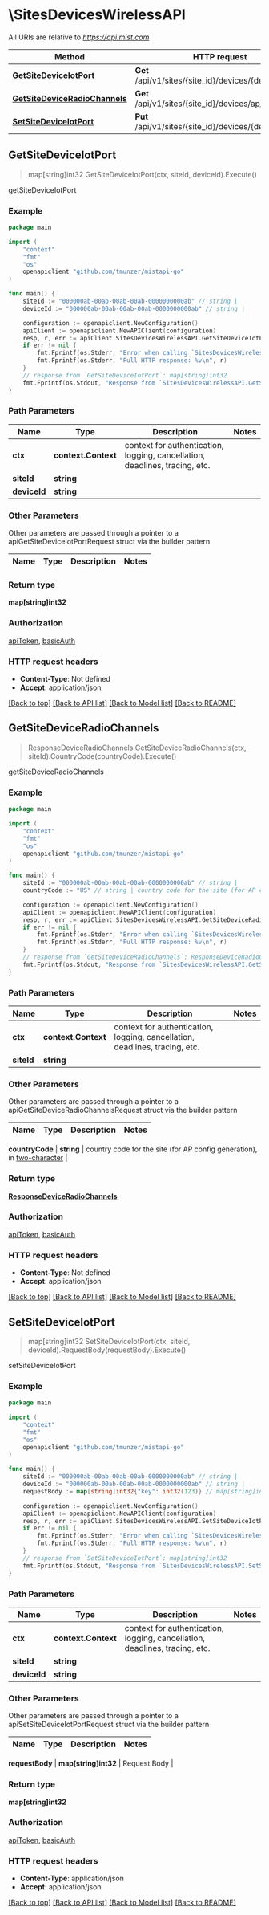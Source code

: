 # \SitesDevicesWirelessAPI

All URIs are relative to *https://api.mist.com*

Method | HTTP request | Description
------------- | ------------- | -------------
[**GetSiteDeviceIotPort**](SitesDevicesWirelessAPI.md#GetSiteDeviceIotPort) | **Get** /api/v1/sites/{site_id}/devices/{device_id}/iot | getSiteDeviceIotPort
[**GetSiteDeviceRadioChannels**](SitesDevicesWirelessAPI.md#GetSiteDeviceRadioChannels) | **Get** /api/v1/sites/{site_id}/devices/ap_channels | getSiteDeviceRadioChannels
[**SetSiteDeviceIotPort**](SitesDevicesWirelessAPI.md#SetSiteDeviceIotPort) | **Put** /api/v1/sites/{site_id}/devices/{device_id}/iot | setSiteDeviceIotPort



## GetSiteDeviceIotPort

> map[string]int32 GetSiteDeviceIotPort(ctx, siteId, deviceId).Execute()

getSiteDeviceIotPort



### Example

```go
package main

import (
	"context"
	"fmt"
	"os"
	openapiclient "github.com/tmunzer/mistapi-go"
)

func main() {
	siteId := "000000ab-00ab-00ab-00ab-0000000000ab" // string | 
	deviceId := "000000ab-00ab-00ab-00ab-0000000000ab" // string | 

	configuration := openapiclient.NewConfiguration()
	apiClient := openapiclient.NewAPIClient(configuration)
	resp, r, err := apiClient.SitesDevicesWirelessAPI.GetSiteDeviceIotPort(context.Background(), siteId, deviceId).Execute()
	if err != nil {
		fmt.Fprintf(os.Stderr, "Error when calling `SitesDevicesWirelessAPI.GetSiteDeviceIotPort``: %v\n", err)
		fmt.Fprintf(os.Stderr, "Full HTTP response: %v\n", r)
	}
	// response from `GetSiteDeviceIotPort`: map[string]int32
	fmt.Fprintf(os.Stdout, "Response from `SitesDevicesWirelessAPI.GetSiteDeviceIotPort`: %v\n", resp)
}
```

### Path Parameters


Name | Type | Description  | Notes
------------- | ------------- | ------------- | -------------
**ctx** | **context.Context** | context for authentication, logging, cancellation, deadlines, tracing, etc.
**siteId** | **string** |  | 
**deviceId** | **string** |  | 

### Other Parameters

Other parameters are passed through a pointer to a apiGetSiteDeviceIotPortRequest struct via the builder pattern


Name | Type | Description  | Notes
------------- | ------------- | ------------- | -------------



### Return type

**map[string]int32**

### Authorization

[apiToken](../README.md#apiToken), [basicAuth](../README.md#basicAuth)

### HTTP request headers

- **Content-Type**: Not defined
- **Accept**: application/json

[[Back to top]](#) [[Back to API list]](../README.md#documentation-for-api-endpoints)
[[Back to Model list]](../README.md#documentation-for-models)
[[Back to README]](../README.md)


## GetSiteDeviceRadioChannels

> ResponseDeviceRadioChannels GetSiteDeviceRadioChannels(ctx, siteId).CountryCode(countryCode).Execute()

getSiteDeviceRadioChannels



### Example

```go
package main

import (
	"context"
	"fmt"
	"os"
	openapiclient "github.com/tmunzer/mistapi-go"
)

func main() {
	siteId := "000000ab-00ab-00ab-00ab-0000000000ab" // string | 
	countryCode := "US" // string | country code for the site (for AP config generation), in [two-character](http://en.wikipedia.org/wiki/ISO_3166-1_alpha-2) (optional)

	configuration := openapiclient.NewConfiguration()
	apiClient := openapiclient.NewAPIClient(configuration)
	resp, r, err := apiClient.SitesDevicesWirelessAPI.GetSiteDeviceRadioChannels(context.Background(), siteId).CountryCode(countryCode).Execute()
	if err != nil {
		fmt.Fprintf(os.Stderr, "Error when calling `SitesDevicesWirelessAPI.GetSiteDeviceRadioChannels``: %v\n", err)
		fmt.Fprintf(os.Stderr, "Full HTTP response: %v\n", r)
	}
	// response from `GetSiteDeviceRadioChannels`: ResponseDeviceRadioChannels
	fmt.Fprintf(os.Stdout, "Response from `SitesDevicesWirelessAPI.GetSiteDeviceRadioChannels`: %v\n", resp)
}
```

### Path Parameters


Name | Type | Description  | Notes
------------- | ------------- | ------------- | -------------
**ctx** | **context.Context** | context for authentication, logging, cancellation, deadlines, tracing, etc.
**siteId** | **string** |  | 

### Other Parameters

Other parameters are passed through a pointer to a apiGetSiteDeviceRadioChannelsRequest struct via the builder pattern


Name | Type | Description  | Notes
------------- | ------------- | ------------- | -------------

 **countryCode** | **string** | country code for the site (for AP config generation), in [two-character](http://en.wikipedia.org/wiki/ISO_3166-1_alpha-2) | 

### Return type

[**ResponseDeviceRadioChannels**](ResponseDeviceRadioChannels.md)

### Authorization

[apiToken](../README.md#apiToken), [basicAuth](../README.md#basicAuth)

### HTTP request headers

- **Content-Type**: Not defined
- **Accept**: application/json

[[Back to top]](#) [[Back to API list]](../README.md#documentation-for-api-endpoints)
[[Back to Model list]](../README.md#documentation-for-models)
[[Back to README]](../README.md)


## SetSiteDeviceIotPort

> map[string]int32 SetSiteDeviceIotPort(ctx, siteId, deviceId).RequestBody(requestBody).Execute()

setSiteDeviceIotPort



### Example

```go
package main

import (
	"context"
	"fmt"
	"os"
	openapiclient "github.com/tmunzer/mistapi-go"
)

func main() {
	siteId := "000000ab-00ab-00ab-00ab-0000000000ab" // string | 
	deviceId := "000000ab-00ab-00ab-00ab-0000000000ab" // string | 
	requestBody := map[string]int32{"key": int32(123)} // map[string]int32 | Request Body (optional)

	configuration := openapiclient.NewConfiguration()
	apiClient := openapiclient.NewAPIClient(configuration)
	resp, r, err := apiClient.SitesDevicesWirelessAPI.SetSiteDeviceIotPort(context.Background(), siteId, deviceId).RequestBody(requestBody).Execute()
	if err != nil {
		fmt.Fprintf(os.Stderr, "Error when calling `SitesDevicesWirelessAPI.SetSiteDeviceIotPort``: %v\n", err)
		fmt.Fprintf(os.Stderr, "Full HTTP response: %v\n", r)
	}
	// response from `SetSiteDeviceIotPort`: map[string]int32
	fmt.Fprintf(os.Stdout, "Response from `SitesDevicesWirelessAPI.SetSiteDeviceIotPort`: %v\n", resp)
}
```

### Path Parameters


Name | Type | Description  | Notes
------------- | ------------- | ------------- | -------------
**ctx** | **context.Context** | context for authentication, logging, cancellation, deadlines, tracing, etc.
**siteId** | **string** |  | 
**deviceId** | **string** |  | 

### Other Parameters

Other parameters are passed through a pointer to a apiSetSiteDeviceIotPortRequest struct via the builder pattern


Name | Type | Description  | Notes
------------- | ------------- | ------------- | -------------


 **requestBody** | **map[string]int32** | Request Body | 

### Return type

**map[string]int32**

### Authorization

[apiToken](../README.md#apiToken), [basicAuth](../README.md#basicAuth)

### HTTP request headers

- **Content-Type**: application/json
- **Accept**: application/json

[[Back to top]](#) [[Back to API list]](../README.md#documentation-for-api-endpoints)
[[Back to Model list]](../README.md#documentation-for-models)
[[Back to README]](../README.md)

